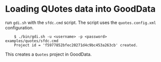 # Loading QUotes data into GoodData

run `gdi.sh` with the `sfdc.cmd` script. The script uses the `quotes.config.xml` configuration.

        $ ./bin/gdi.sh -u <username> -p <password> examples/quotes/sfdc.cmd
        Project id = 'f5977852bfec20271d4c9bc453a263cb' created.

This creates a `Quotes` project in GoodData.

